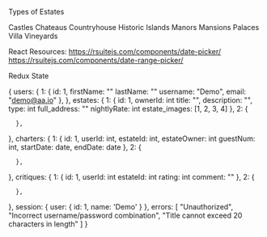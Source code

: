 Types of Estates

Castles
Chateaus
Countryhouse
Historic
Islands
Manors
Mansions
Palaces
Villa
Vineyards


React Resources:
https://rsuitejs.com/components/date-picker/
https://rsuitejs.com/components/date-range-picker/





Redux State

{
   users: {
      1: {
         id: 1,
         firstName: ""
         lastName: ""
         username: "Demo",
         email: "demo@aa.io"
      },
   },
   estates: {
      1: {
         id: 1,
         ownerId: int
         title: "",
         description: "",
         type: int
         full_address: ""
         nightlyRate: int
         estate_images: [1, 2, 3, 4]
      },
      2: {

      },
   },
   charters: {
      1: {
        id: 1,
        userId: int,
        estateId: int,
        estateOwner: int
        guestNum: int,
        startDate: date,
        endDate: date
      },
      2: {

      },
   },
   critiques: {
      1: {
         id: 1,
         userId: int
         estateId: int
         rating: int
         comment: ""
      },
      2: {

      },
   },
   session: {
      user: {
         id: 1,
         name: 'Demo'
      }
   },
   errors: [
         "Unauthorized",
         "Incorrect username/password combination",
         "Title cannot exceed 20 characters in length"
      ]
}